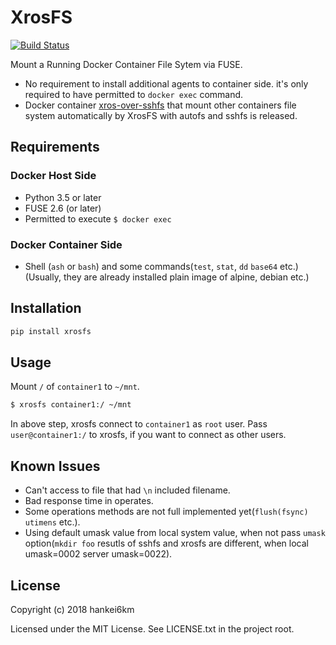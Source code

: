 # XrosFS

[![Build Status](https://travis-ci.org/hankei6km/xrosfs.svg?branch=master)](https://travis-ci.org/hankei6km/xrosfs)

Mount a Running Docker Container File Sytem via FUSE.

* No requirement to install additional agents to container side. it's only required to have permitted to `docker exec` command.
* Docker container [xros-over-sshfs](https://hub.docker.com/r/hankei6km/xros-over-sshfs/) that mount other containers file system automatically  by XrosFS with autofs and sshfs is released.


## Requirements

### Docker Host Side

* Python 3.5 or later
* FUSE 2.6 (or later)
* Permitted to execute `$ docker exec`

### Docker Container Side

* Shell (`ash` or `bash`) and some commands(`test`, `stat`, `dd` `base64` etc.)
(Usually, they are already installed plain image of alpine, debian etc.)


## Installation

```bash
pip install xrosfs
```

## Usage

Mount `/` of `container1` to `~/mnt`.

```bash
$ xrosfs container1:/ ~/mnt
```

In above step, xrosfs connect to `container1` as `root` user.
Pass `user@container1:/` to xrosfs, if you want to connect as other users.


## Known Issues

* Can't access to file that had `\n` included filename.
* Bad response time in operates.
* Some operations methods are not full implemented yet(`flush(fsync)` `utimens` etc.).
* Using default umask value from local system value, when not pass `umask` option(`mkdir foo` resutls of sshfs and xrosfs are different, when local umask=0002 server umask=0022).


## License

Copyright (c) 2018 hankei6km

Licensed under the MIT License. See LICENSE.txt in the project root.
